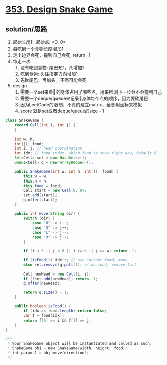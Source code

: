 # [353. Design Snake Game](https://leetcode.com/problems/design-snake-game/)

## solution/思路
1. 起始长度1:, 起始点: <0, 0>
2. 每吃到一个食物长度增加1
3. 走出边界会死，撞到自己会死, return -1
4. 每走一次:
   1. 没有吃到食物: 尾巴短1，头增加1
   2. 吃到食物: 头往指定方向增加1
   3. 先砍尾巴，再加头，不然可能会死
5. design
   1. 需要一个set来看🐍的身体占用了哪些点，用来检测下一步会不会撞到自己
   2. 需要一个deque/queue来记录🐍身体每个点的顺序，因为要砍尾巴
   3. 因为LeetCode的限制，不真的建立matrix，全部用坐标来模拟
   4. score 就是set或者deque/queue的size - 1

```java
class SnakeGame {
    record Cell(int i, int j) {
    }

    int w, h;
    int[][] food;
    int i, j; // head coordination
    int idx; // food index, which food to show right now, default 0
    Set<Cell> set = new HashSet<>();
    Queue<Cell> q = new ArrayDeque<>();

    public SnakeGame(int w, int h, int[][] food) {
        this.w = w;
        this.h = h;
        this.food = food;
        Cell start = new Cell(0, 0);
        set.add(start);
        q.offer(start);
    }

    public int move(String dir) {
        switch (dir) {
            case "U" -> i--;
            case "D" -> i++;
            case "L" -> j--;
            case "R" -> j++;
        }

        if (i < 0 || j < 0 || i >= h || j >= w) return -1;

        if (isFood()) idx++; // ate current food, move 
        else set.remove(q.poll()); // no food, remove tail

        Cell newHead = new Cell(i, j);
        if (!set.add(newHead)) return -1;
        q.offer(newHead);

        return q.size() - 1;
    }

    public boolean isFood() {
        if (idx >= food.length) return false;
        var f = food[idx];
        return f[0] == i && f[1] == j;
    }
}

/**
 * Your SnakeGame object will be instantiated and called as such:
 * SnakeGame obj = new SnakeGame(width, height, food);
 * int param_1 = obj.move(direction);
 */
```